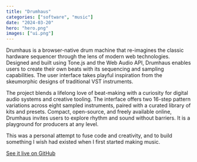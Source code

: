 ```yaml
---
title: "Drumhaus"
categories: ["software", "music"]
date: "2024-03-20"
hero: "hero.png"
images: ["ui.png"]
---
```


Drumhaus is a browser-native drum machine that re-imagines the classic hardware sequencer through the lens of modern web technologies. Designed and built using Tone.js and the Web Audio API, Drumhaus enables users to create their own beats with its sequencing and sampling capabilities. The user interface takes playful inspiration from the skeumorphic designs of traditional VST instruments.

The project blends a lifelong love of beat-making with a curiosity for digital audio systems and creative tooling. The interface offers two 16-step pattern variations across eight sampled instruments, paired with a curated library of kits and presets. Compact, open-source, and freely available online, Drumhaus invites users to explore rhythm and sound without barriers. It is a playground for producers at any level.

This was a personal attempt to fuse code and creativity, and to build something I wish had existed when I first started making music.

[See it live on GitHub](https://github.com/mxfng/drumhaus)
